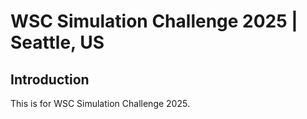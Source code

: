 # WSC Simulation Challenge 2025 | Seattle, US
## Introduction
This is for WSC Simulation Challenge 2025.

